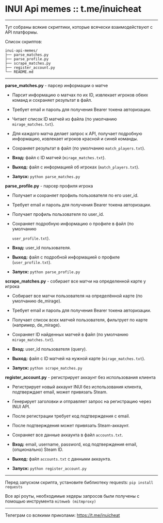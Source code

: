 # INUI Api memes :: t.me/inuicheat

---

Тут собраны всякие скриптики, которые всячески взаимодействуют с API платформы.

Список скриптов:

```
inui-api-memes/
├── parse_matches.py
├── parse_profile.py
├── scrape_matches.py
├── register_account.py
└── README.md
```

---

**parse_matches.py** - парсер информации о матче

- Парсит информацию о матчах по их ID, извлекает игроков обеих команд и сохраняет результат в файл.

- Требует email и пароль для получения Bearer токена авторизации.

- Читает список ID матчей из файла (по умолчанию `mirage_matches.txt`).

- Для каждого матча делает запрос к API, получает подробную информацию, извлекает игроков красной и синей команды.

- Сохраняет результат в файл (по умолчанию `match_players.txt`).

- **Вход:** файл с ID матчей (`mirage_matches.txt`).

- **Выход:** файл с информацией об игроках (`match_players.txt`).

- **Запуск:** `python parse_matches.py`

**parse_profile.py** - парсер профиля игрока

- Получает и сохраняет профиль пользователя по его user_id.

- Требует email и пароль для получения Bearer токена авторизации.

- Получает профиль пользователя по user_id.

- Сохраняет подробную информацию о профиле в файл (по умолчанию 
  
  `user_profile.txt`).

- **Вход:** user_id пользователя.

- **Выход:** файл с подробной информацией о профиле (`user_profile.txt`).

- **Запуск:** `python parse_profile.py`

**scrape_matches.py** - собирает все матчи на определенной карте у игрока

- Собирает все матчи пользователя на определённой карте (по умолчанию de_mirage).

- Требует email и пароль для получения Bearer токена авторизации.

- Получает список всех матчей пользователя, фильтрует по карте (например, de_mirage).

- Сохраняет ID найденных матчей в файл (по умолчанию `mirage_matches.txt`).

- **Вход:** user_id пользователя (query).

- **Выход:** файл с ID матчей на нужной карте (`mirage_matches.txt`).

- **Запуск:** `python scrape_matches.py`

**register_account.py** - регистрирует аккаунт без использования клиента

- Регистрирует новый аккаунт INUI без использования клиента, подтверждает email, может привязать Steam.

- Генерирует заголовки и отправляет запрос на регистрацию через INUI API.

- После регистрации требует код подтверждения с email.

- После подтверждения может привязать Steam-аккаунт.

- Сохраняет все данные аккаунта в файл `accounts.txt`.

- **Вход:** email, username, password, код подтверждения email, (опционально) Steam ID.

- **Выход:** файл `accounts.txt` с данными аккаунта.

- **Запуск:** `python register_account.py`

---

Перед запуском скрипта, установите библиотеку requests: `pip install requests`

Все api роуты, необходимые хедеры запросов были получены с помощью инструмента `mitmweb (mitmproxy)`

---

Телеграм со всякими приколами: https://t.me/inuicheat
